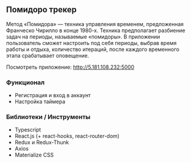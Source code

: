 ## Помидоро трекер

Метод «Помидора» — техника управления временем, предложенная Франческо Чирилло в конце 1980-х.
Техника предполагает разбиение задач на периоды, называемые «помидоры».
В приложении пользователь сможет настроить под себя периоды, выбрав время работы и отдыха, количество итераций, после каждого временного этапа срабатывает оповещение.

Посмотреть приложение: http://5.181.108.232:5000


### Функционал
- Регистрация и вход в аккаунт
- Настройка таймера


### Библиотеки / Инструменты
- Typescript
- React.js (+ react-hooks, react-router-dom)
- Redux и Redux-Thunk
- Axios
- Materialize CSS
